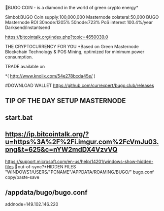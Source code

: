 
💎BUGO COIN - is a diamond in the world of green crypto energy*

Simbol:BUGO
Coin supply:100,000,000
Masternode colateral:50,000 BUGO
Masternode ROI 30node:1205%  50node:723%
PoS interest 100.4%/year
Darksend/Instantsend



https://bitcointalk.org/index.php?topic=4650039.0



THE CRYPTOCURRENCY FOR YOU
*Based on Green Masternode Blockchain Technology & POS Mining,  optimized for minimum power consumption.

TRADE
available on

*( http://www.knolix.com/54e278bcda45e/ )



#DOWNLOAD WALLET
https://github.com/currexpert/bugo.club/releases



TIP OF THE DAY
SETUP MASTERNODE
-----------------------------
start.bat
-----------------------------
https://ip.bitcointalk.org/?u=https%3A%2F%2Fi.imgur.com%2FcVmJu03.png&t=625&c=nYW2mdDX4VzvVQ
-----------------------------



https://support.microsoft.com/en-us/help/14201/windows-show-hidden-files
🤬out-of-sync?*HIDDEN FILES "WINDOWS?/USERS/"PCNAME"/APPDATA/ROAMING/BUGO/" bugo.conf copy/paste-save


/appdata/bugo/bugo.conf
-----------------------------
addnode=149.102.146.220












